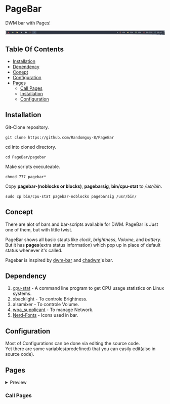 # PageBar
DWM bar with Pages!

<img src="https://github.com/Randomguy-8/PageBar/blob/main/src/1.png">

## Table Of Contents
- [Installation](#installation)
- [Dependency](#dependency)
- [Conept](#concept)
- [Configuration](#configuration)
- [Pages](#pages)
  - [Call Pages](#call-pages)
  - [Installation](#installadftion)
  - [Configuration](#configuration)

## Installation
Git-Clone repository.

`git clone https://github.com/Randomguy-8/PageBar`

cd into cloned directory.

`cd PageBar/pagebar`

Make scripts executeable.

`chmod 777 pagebar*`

Copy **pagebar-(noblocks or blocks)**, **pagebarsig**, **bin/cpu-stat** to */usr/bin*.

`sudo cp bin/cpu-stat pagebar-noblocks pagebarsig /usr/bin/`

## Concept
There are alot of bars and bar-scripts available for DWM. PageBar is Just one of them, but with little twist.

PageBar shows all basic stauts like *clock*, *brightness*, *Volume*, and *battery*. But it has **pages**(extra status information) which pop up in place of default status whenever it's called.

Pagebar is inspired by [dwm-bar](https://github.com/joestandring/dwm-bar) and [chadwm](https://github.com/siduck/chadwm)'s bar.


## Dependency
1) [cpu-stat](https://github.com/vivaladav/cpu-stat)  -  A command line program to get CPU usage statistics on Linux systems.<br>
2) xbacklight  - To controle Brightness.<br>
3) alsamixer - To controle Volume.<br>
4) [wpa_supplicant](https://w1.fi/wpa_supplicant/) - To manage Network.
5) [Nerd-Fonts](https://github.com/ryanoasis/nerd-fonts) - Icons used in bar.

## Configuration
Most of Configurations can be done via editing the source code.<br>
Yet there are some variables(predefined) that you can easily edit(also in source code).

## Pages

<details>
  <summary>Preview</summary>
  <br>
  Default Page(extra-status closed).<br>
  <img src="https://github.com/Randomguy-8/PageBar/blob/main/src/1.png">
  
  Default Page(extra-status open)<br>
  <img src="https://github.com/Randomguy-8/PageBar/blob/main/src/2.png">
  
  Clock Page<br>
  <img src="https://github.com/Randomguy-8/PageBar/blob/main/src/3.png">

  Cpu Page<br>
  <img src="https://github.com/Randomguy-8/PageBar/blob/main/src/4.png">

  Memory Page<br>
  <img src="https://github.com/Randomguy-8/PageBar/blob/main/src/5.png">

  Network Page<br>
  <img src="https://github.com/Randomguy-8/PageBar/blob/main/src/6.png">

  Battery Page<br>
  <img src="https://github.com/Randomguy-8/PageBar/blob/main/src/7.png">

  Message Page<br>
  <img src="https://github.com/Randomguy-8/PageBar/blob/main/src/8.png">

  
  
</details>

### Call Pages
